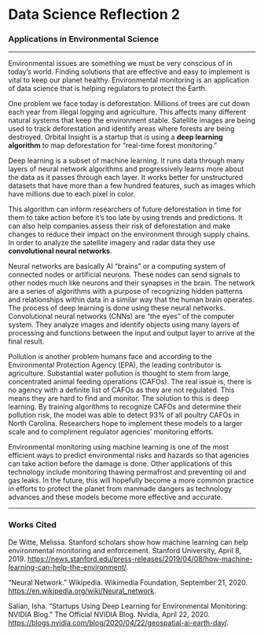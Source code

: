 # Data Science Reflection 2
### Applications in Environmental Science
-----------
Environmental issues are something we must be very conscious of in today’s world. Finding solutions that are effective and easy to implement is vital to keep our planet healthy. Environmental monitoring is an application of data science that is helping regulators to protect the Earth.
 
One problem we face today is deforestation. Millions of trees are cut down each year from illegal logging and agriculture. This affects many different natural systems that keep the environment stable. Satellite images are being used to track deforestation and identify areas where forests are being destroyed. Orbital Insight is a startup that is using a **deep learning algorithm** to map deforestation for “real-time forest monitoring.” 

Deep learning is a subset of machine learning. It runs data through many layers of neural network algorithms and progressively learns more about the data as it passes through each layer. It works better for unstructured datasets that have more than a few hundred features, such as images which have millions due to each pixel in color. 

This algorithm can inform researchers of future deforestation in time for them to take action before it’s too late by using trends and predictions. It can also help companies assess their risk of deforestation and make changes to reduce their impact on the environment through supply chains. In order to analyze the satellite imagery and radar data they use **convolutional neural networks**.

Neural networks are basically AI “brains” or a computing system of connected nodes or artificial neurons. These nodes can send signals to other nodes much like neurons and their synapses in the brain. The network are a series of algorithms with a purpose of recognizing hidden patterns and relationships within data in a similar way that the human brain operates. The process of deep learning is done using these neural networks. Convolutional neural networks (CNNs) are “the eyes” of the computer system. They analyze images and identify objects using many layers of processing and functions between the input and output layer to arrive at the final result. 

Pollution is another problem humans face and according to the Environmental Protection Agency (EPA), the leading contributor is agriculture. Substantial water pollution is thought to stem from large, concentrated animal feeding operations (CAFOs). The real issue is, there is no agency with a definite list of CAFOs as they are not regulated. This means they are hard to find and monitor. The solution to this is deep learning. By training algorithms to recognize CAFOs and determine their pollution risk, the model was able to detect 93% of all poultry CAFOs in North Carolina. Researchers hope to implement these models to a larger scale and to compliment regulator agencies’ monitoring efforts.

Environmental monitoring using machine learning is one of the most efficient ways to predict environmental risks and hazards so that agencies can take action before the damage is done. Other applications of this technology include monitoring thawing permafrost and preventing oil and gas leaks. In the future, this will hopefully become a more common practice in efforts to protect the planet from manmade dangers as technology advances and these models become more effective and accurate.

----------
### Works Cited 

De Witte, Melissa. Stanford scholars show how machine learning can help environmental monitoring and enforcement. Stanford University, April 8, 2019. https://news.stanford.edu/press-releases/2019/04/08/how-machine-learning-can-help-the-environment/. 

“Neural Network.” Wikipedia. Wikimedia Foundation, September 21, 2020. https://en.wikipedia.org/wiki/Neural_network. 

Salian, Isha. “Startups Using Deep Learning for Environmental Monitoring: NVIDIA Blog.” The Official NVIDIA Blog. Nvidia, April 22, 2020. https://blogs.nvidia.com/blog/2020/04/22/geospatial-ai-earth-day/. 
